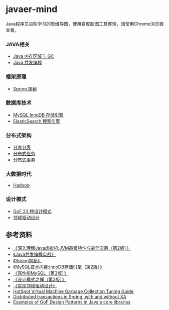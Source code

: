 # javaer-mind
Java程序员进阶学习的思维导图，使用百度脑图工具整理，请使用Chrome浏览器查看。

### JAVA相关
* [Java 内存区域与 GC](http://naotu.baidu.com/file/fae825b94449db970a50430fcd76c213?token=d4f8fc7b86c2827e)
* [Java 并发编程](http://naotu.baidu.com/file/a93fa3d0c4b651e598524a98b3094011?token=1312dab45d7a76fb)

### 框架原理
* [Spring 揭秘](http://naotu.baidu.com/file/43dc596d801c9b54283393fdb918c6ea?token=d7370d36e7b42de1)

### 数据库技术
* [MySQL InnoDB 存储引擎](http://naotu.baidu.com/file/49da4543e0dc432431bdfb813e5c478c?token=6115f8761d20d94d)
* [ElasticSearch 搜索引擎](http://naotu.baidu.com/file/3b7f1dec1a487abf6ffe51f1a950744b?token=e08546f6ca1fa320)

### 分布式架构
* [分库分表](http://naotu.baidu.com/file/dc903b447e6227d34334979336f23d27?token=21bafb7ab2f98d39)
* [分布式任务](http://naotu.baidu.com/file/1db4b11512da78ae60cfafe13fd2ddb1?token=f40ac5234a93a226)
* [分布式事务](http://naotu.baidu.com/file/f4de6b17416395f08c8cf4c52db288c9?token=b09fbc7690267a7b)

### 大数据时代
* [Hadoop](http://naotu.baidu.com/file/023db7b09d3a6e9ff7d7578d7036b6eb?token=335390074aa6e446)

### 设计模式
* [GoF 23 种设计模式](http://naotu.baidu.com/file/a5395ba52f664f00d4ad8ab4a4f57ff1?token=9c9e080c27b7c713)
* [领域驱动设计](http://naotu.baidu.com/file/d7bb1a3e066c2fae7bcf756daa78e9d7?token=cb9ca20178d7c914)

## 参考资料
* [《深入理解Java虚拟机:JVM高级特性与最佳实践（第2版）》](https://book.douban.com/subject/24722612/)
* [《Java并发编程实战》](https://book.douban.com/subject/10484692/)
* [《Spring揭秘》](https://book.douban.com/subject/3897837/)
* [《MySQL技术内幕:InnoDB存储引擎（第2版）》](https://book.douban.com/subject/24708143/)
* [《高性能MySQL（第3版）》](https://book.douban.com/subject/23008813/)
* [《设计模式之禅（第2版）》](https://book.douban.com/subject/25843319/)
* [《实现领域驱动设计》](https://book.douban.com/subject/25844633/)
* [HotSpot Virtual Machine Garbage Collection Tuning Guide](https://docs.oracle.com/javase/8/docs/technotes/guides/vm/gctuning/toc.html)
* [Distributed transactions in Spring, with and without XA](https://www.javaworld.com/article/2077963/open-source-tools/distributed-transactions-in-spring--with-and-without-xa.html)
* [Examples of GoF Design Patterns in Java's core libraries
](https://stackoverflow.com/questions/1673841/examples-of-gof-design-patterns-in-javas-core-libraries)
